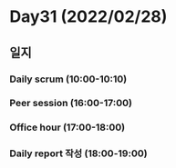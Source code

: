 # Day31 (2022/02/28)

## 일지

### Daily scrum (10:00-10:10)

### Peer session (16:00-17:00)

### Office hour (17:00-18:00)

### Daily report 작성 (18:00-19:00)

